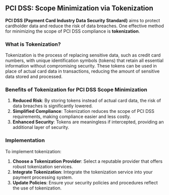 ## PCI DSS: Scope Minimization via Tokenization

**PCI DSS (Payment Card Industry Data Security Standard)** aims to protect cardholder data and reduce the risk of data breaches. One effective method for minimizing the scope of PCI DSS compliance is **tokenization**.

### What is Tokenization?

Tokenization is the process of replacing sensitive data, such as credit card numbers, with unique identification symbols (tokens) that retain all essential information without compromising security. These tokens can be used in place of actual card data in transactions, reducing the amount of sensitive data stored and processed.

### Benefits of Tokenization for PCI DSS Scope Minimization

1. **Reduced Risk**: By storing tokens instead of actual card data, the risk of data breaches is significantly lowered.
2. **Simplified Compliance**: Tokenization reduces the scope of PCI DSS requirements, making compliance easier and less costly.
3. **Enhanced Security**: Tokens are meaningless if intercepted, providing an additional layer of security.

### Implementation

To implement tokenization:
1. **Choose a Tokenization Provider**: Select a reputable provider that offers robust tokenization services.
2. **Integrate Tokenization**: Integrate the tokenization service into your payment processing system.
3. **Update Policies**: Ensure your security policies and procedures reflect the use of tokenization.

